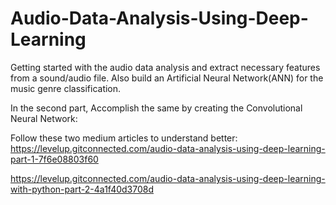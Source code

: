 # Audio-Data-Analysis-Using-Deep-Learning

Getting started with the audio data analysis and extract necessary features from a sound/audio file. Also build an Artificial Neural Network(ANN) for the music genre classification. 

In the second part, Accomplish the same by creating the Convolutional Neural Network: 

Follow these two medium articles to understand better:
https://levelup.gitconnected.com/audio-data-analysis-using-deep-learning-part-1-7f6e08803f60

https://levelup.gitconnected.com/audio-data-analysis-using-deep-learning-with-python-part-2-4a1f40d3708d
